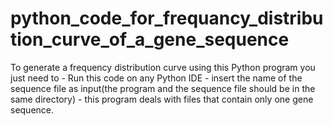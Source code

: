 # python_code_for_frequancy_distribution_curve_of_a_gene_sequence
To generate a frequency distribution curve using this Python program you just need to   - Run this code on any Python IDE   - insert the name of the sequence file as input(the program and the sequence file should be in the same directory)     - this program deals with files that contain only one gene sequence. 
